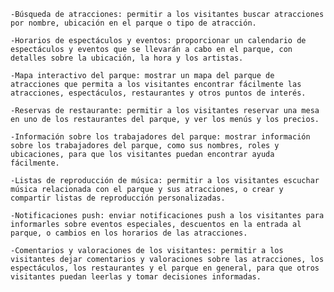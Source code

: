     -Búsqueda de atracciones: permitir a los visitantes buscar atracciones por nombre, ubicación en el parque o tipo de atracción.

    -Horarios de espectáculos y eventos: proporcionar un calendario de espectáculos y eventos que se llevarán a cabo en el parque, con detalles sobre la ubicación, la hora y los artistas.

    -Mapa interactivo del parque: mostrar un mapa del parque de atracciones que permita a los visitantes encontrar fácilmente las atracciones, espectáculos, restaurantes y otros puntos de interés.

    -Reservas de restaurante: permitir a los visitantes reservar una mesa en uno de los restaurantes del parque, y ver los menús y los precios.

    -Información sobre los trabajadores del parque: mostrar información sobre los trabajadores del parque, como sus nombres, roles y ubicaciones, para que los visitantes puedan encontrar ayuda fácilmente.

    -Listas de reproducción de música: permitir a los visitantes escuchar música relacionada con el parque y sus atracciones, o crear y compartir listas de reproducción personalizadas.

    -Notificaciones push: enviar notificaciones push a los visitantes para informarles sobre eventos especiales, descuentos en la entrada al parque, o cambios en los horarios de las atracciones.

    -Comentarios y valoraciones de los visitantes: permitir a los visitantes dejar comentarios y valoraciones sobre las atracciones, los espectáculos, los restaurantes y el parque en general, para que otros visitantes puedan leerlas y tomar decisiones informadas.
